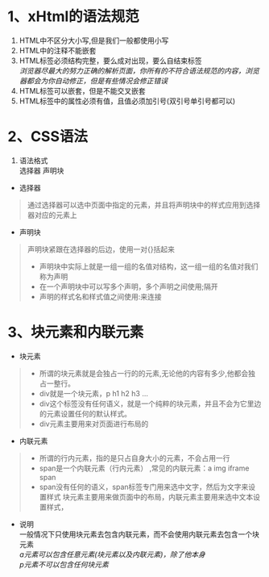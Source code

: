  # 1、xHtml的语法规范
1. HTML中不区分大小写,但是我们一般都使用小写
2. HTML中的注释不能嵌套
3. HTML标签必须结构完整，要么成对出现，要么自结束标签  
	_浏览器尽最大的努力正确的解析页面，你所有的不符合语法规范的内容，浏览器都会为你自动修正，但是有些情况会修正错误_
4. HTML标签可以嵌套，但是不能交叉嵌套
5. HTML标签中的属性必须有值，且值必须加引号(双引号单引号都可以)

# 2、CSS语法
1. 语法格式    
	   选择器 声明块
* 选择器
>  通过选择器可以选中页面中指定的元素，并且将声明块中的样式应用到选择器对应的元素上
* 声明块
>  声明块紧跟在选择器的后边，使用一对{}括起来
>	* 声明块中实际上就是一组一组的名值对结构，这一组一组的名值对我们称为声明
>	* 在一个声明块中可以写多个声明，多个声明之间使用;隔开
>	* 声明的样式名和样式值之间使用:来连接

# 3、块元素和内联元素
* 块元素
> * 所谓的块元素就是会独占一行的的元素,无论他的内容有多少,他都会独占一整行。
> * div就是一个块元素，p h1 h2 h3 ...
> * div这个标签没有任何语义，就是一个纯粹的块元素，并且不会为它里边的元素设置任何的默认样式。
> * div元素主要用来对页面进行布局的
* 内联元素
> * 所谓的行内元素，指的是只占自身大小的元素，不会占用一行
> * span是一个内联元素（行内元素）	,常见的内联元素：a img iframe span
> * span没有任何的语义，span标签专门用来选中文字，然后为文字来设置样式
	   块元素主要用来做页面中的布局，内联元素主要用来选中文本设置样式，
* 说明  				
	  一般情况下只使用块元素去包含内联元素，而不会使用内联元素去包含一个块元素  
	   _a元素可以包含任意元素(块元素以及内联元素)，除了他本身_  
	   _p元素不可以包含任何块元素_